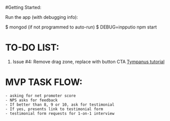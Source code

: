 #Getting Started:

Run the app (with debugging info): 

$ mongod (if not programmed to auto-run)
$ DEBUG=inpputio npm start


# TO-DO LIST:

1. Issue #4: Remove drag zone, replace with button CTA
    [Tympanus tutorial](http://tympanus.net/codrops/2015/09/15/styling-customizing-file-inputs-smart-way/)



# MVP TASK FLOW: 
    - asking for net promoter score
    - NPS asks for feedback
    - If better than 8, 9 or 10, ask for testimonial
    - If yes, presents link to testimonial form
    - testimonial form requests for 1-on-1 interview

